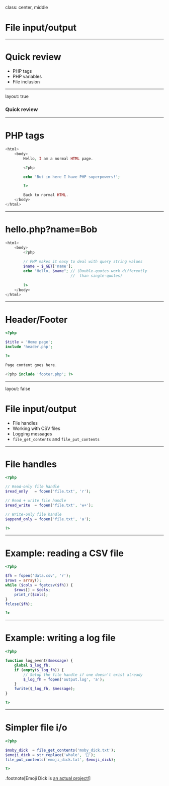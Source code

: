 <!--

template: slideshow.php

-->

class: center, middle

# File input/output

---

# Quick review

* PHP tags
* PHP variables
* File inclusion

---

layout: true

### Quick review

---

# PHP tags

```php
<html>
	<body>
		Hello, I am a normal HTML page.

		<?php

		echo 'But in here I have PHP superpowers!';

		?>

		Back to normal HTML.
	</body>
</html>
```

---

# hello.php?name=Bob

```php
<html>
	<body>
		<?php
		
		// PHP makes it easy to deal with query string values
		$name = $_GET['name'];
		echo "Hello, $name"; // (Double-quotes work differently
		                     //  than single-quotes)
		
		?>
	</body>
</html>
```

---

# Header/Footer

```php
<?php

$title = 'Home page';
include 'header.php';

?>

Page content goes here.

<?php include 'footer.php'; ?>
```

---

layout: false

# File input/output

* File handles
* Working with CSV files
* Logging messages
* `file_get_contents` and `file_put_contents`

---

# File handles

```php
<?php

// Read-only file handle
$read_only   = fopen('file.txt', 'r');

// Read + write file handle
$read_write  = fopen('file.txt', 'w+');

// Write-only file handle
$append_only = fopen('file.txt', 'a');

?>
```

---

# Example: reading a CSV file

```php
<?php

$fh = fopen('data.csv', 'r');
$rows = array();
while ($cols = fgetcsv($fh)) {
	$rows[] = $cols;
	print_r($cols);
}
fclose($fh);

?>
```

---

# Example: writing a log file

```php
<?php

function log_event($message) {
	global $_log_fh;
	if (empty($_log_fh)) {
		// Setup the file handle if one doesn't exist already
		$_log_fh = fopen('output.log', 'a');
	}
	fwrite($_log_fh, $message);
}

?>
```

---

# Simpler file i/o

```php
<?php

$moby_dick  = file_get_contents('moby_dick.txt');
$emoji_dick = str_replace('whale', '🐳');
file_put_contents('emoji_dick.txt', $emoji_dick);

?>
```

.footnote[Emoji Dick is [an actual project!](http://www.emojidick.com/)]
